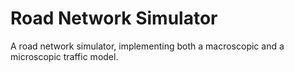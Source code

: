 # Road Network Simulator
A road network simulator, implementing both a macroscopic and a microscopic traffic model.
